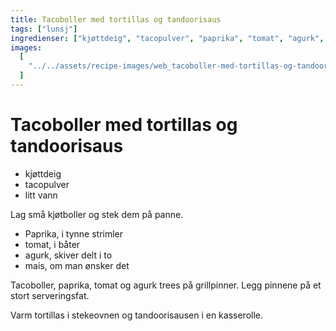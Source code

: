 ```yaml
---
title: Tacoboller med tortillas og tandoorisaus
tags: ["lunsj"]
ingredienser: ["kjøttdeig", "tacopulver", "paprika", "tomat", "agurk", "mais"]
images:
  [
    "../../assets/recipe-images/web_tacoboller-med-tortillas-og-tandoorisaus.jpg",
  ]
---
```


# Tacoboller med tortillas og tandoorisaus

- kjøttdeig
- tacopulver
- litt vann

Lag små kjøtboller og stek dem på panne.

- Paprika, i tynne strimler
- tomat, i båter
- agurk, skiver delt i to
- mais, om man ønsker det

Tacoboller, paprika, tomat og agurk trees på grillpinner. Legg pinnene på et stort serveringsfat.

Varm tortillas i stekeovnen og tandoorisausen i en kasserolle.
